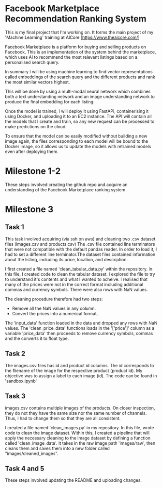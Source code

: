 # Facebook Marketplace Recommendation Ranking System

This is my final project that I'm working on. It forms the main project of my 'Machine Learning' training at AICore [https://www.theaicore.com/]

Facebook Marketplace is a platform for buying and selling products on Facebook. This is an implementation of the system behind the marketplace, which uses AI to recommend the most relevant listings based on a personalised search query.

In summary I will be using machine learning to find vector representations called embeddings of the search query and the different products and rank the most similar vectors highest.

This will be done by using a multi-modal neural network which combines both a text understanding network and an image understanding network to produce the final embedding for each listing

Once the model is trained, I will deploy it using FastAPI, containerising it using Docker, and uploading it to an EC2 instance. The API will contain all the models that I create and train, so any new request can be processed to make predictions on the cloud. 

To ensure that the model can be easily modified without building a new image again, the files corresponding to each model will be bound to the Docker image, so it allows us to update the models with retrained models even after deploying them.

# Milestone 1-2

These steps involved creating the github repo and acquire an understanding of the Facebook Marketplace ranking system

# Milestone 3
## Task 1

This task involved acquiring (via ssh on aws) and cleaning two .csv dataset files (images.csv and products.csv)
The .csv file contained line terminators that were not compatible with the default pandas reader. In order to load it, I had to set a different line terminator.The dataset files contained information about the listing, including its price, location, and description.

I first created a file named 'clean_tabular_data.py' within the repository. In this file, I created code to clean the tabular dataset.
I explored the file to try to understand it's contents and what I wanted to acheive. I realised that many of the prices were not in the correct format including additional commas and currency symbols. There were also rows with NaN values.

The cleaning procedure therefore had two steps:
- Remove all the NaN values in any column.
- Convert the prices into a numerical format.

The 'input_data' function loaded in the data and dropped any rows with NaN values.
The 'clean_price_data' functions loads in the '['price']' column as a variable 'price_data' then proceeds to remove currency symbols, commas and the converts it to float type.

## Task 2

The images.csv files has id and product id columns. The id corresponds to the fliename of the image for the respective product (product id). My objective was to assign a label to each image (id). The code can be found in 'sandbox.ipynb'

## Task 3

images.csv contains multiple images of the products. On closer inspection, they do not they have the same size nor the same number of channels. Thus, I had to change them so that they are all consistent.

I created a file named 'clean_images.py' in my repository. In this file, wrote code to clean the image dataset. Within this, I created a pipeline that will apply the necessary cleaning to the image dataset by defining a function called 'clean_image_data'. It takes in the raw image path 'images/raw', then cleans them and saves them into a new folder called "images/cleaned_images".

## Task 4 and 5

These steps involved updating the README and uploading changes.


